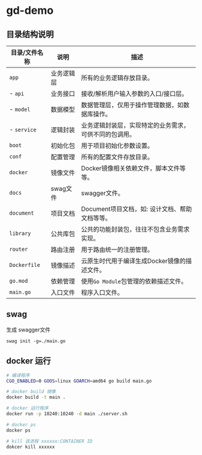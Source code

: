 # gd-demo

## 目录结构说明

|目录/文件名称   | 说明 | 描述
|---|---|---
|`app`           | 业务逻辑层 | 所有的业务逻辑存放目录。
| - `api`        | 业务接口   | 接收/解析用户输入参数的入口/接口层。
| - `model`      | 数据模型   | 数据管理层，仅用于操作管理数据，如数据库操作。
| - `service`    | 逻辑封装   | 业务逻辑封装层，实现特定的业务需求，可供不同的包调用。
|`boot`          | 初始化包   | 用于项目初始化参数设置。
|`conf`          | 配置管理   | 所有的配置文件存放目录。
|`docker`        | 镜像文件   | Docker镜像相关依赖文件，脚本文件等等。
|`docs`          | swag文件  | swagger文件。
|`document`      | 项目文档   | Document项目文档，如: 设计文档、帮助文档等等。
|`library`       | 公共库包   | 公共的功能封装包，往往不包含业务需求实现。
|`router`        | 路由注册   | 用于路由统一的注册管理。
|`Dockerfile`    | 镜像描述   | 云原生时代用于编译生成Docker镜像的描述文件。
|`go.mod`        | 依赖管理   | 使用`Go Module`包管理的依赖描述文件。
|`main.go`       | 入口文件   | 程序入口文件。

## swag

生成 swagger文件

```linux
swag init -g=./main.go
```

## docker 运行

```bash
# 编译程序
CGO_ENABLED=0 GOOS=linux GOARCH=amd64 go build main.go

# docker build 镜像
docker build -t main .

# docker 运行程序
docker run -p 10240:10240 -d main ./server.sh

# docker ps
docker ps

# kill 该进程 xxxxxx:CONTAINER ID
dokcer kill xxxxxx
```
